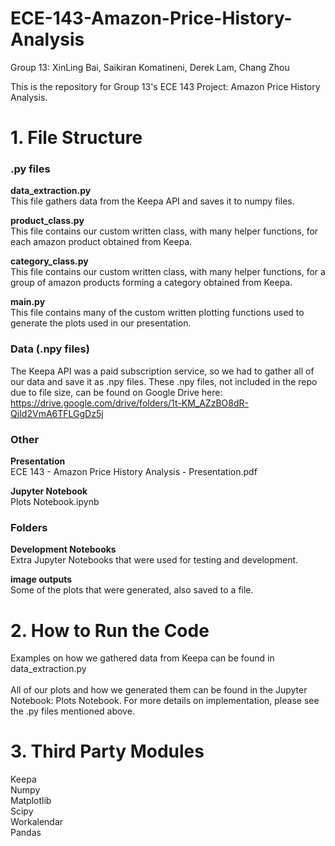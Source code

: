 # ECE-143-Amazon-Price-History-Analysis

Group 13: XinLing Bai, Saikiran Komatineni, Derek Lam, Chang Zhou

This is the repository for Group 13's ECE 143 Project: Amazon Price History Analysis.

# 1. File Structure

### .py files
**data_extraction.py** <br />
This file gathers data from the Keepa API and saves it to numpy files.

**product_class.py** <br />
This file contains our custom written class, with many helper functions, for each amazon product obtained from Keepa.

**category_class.py** <br />
This file contains our custom written class, with many helper functions, for a group of amazon products forming a category obtained from Keepa.

**main.py** <br />
This file contains many of the custom written plotting functions used to generate the plots used in our presentation.

### Data (.npy files) <br />
The Keepa API was a paid subscription service, so we had to gather all of our data and save it as .npy files. These .npy files, not included in the repo due to file size, can be found on Google Drive here: <br />
https://drive.google.com/drive/folders/1t-KM_AZzBO8dR-QjId2VmA6TFLGgDz5j

### Other
**Presentation** <br />
ECE 143 - Amazon Price History Analysis - Presentation.pdf

**Jupyter Notebook** <br />
Plots Notebook.ipynb

### Folders
**Development Notebooks** <br />
Extra Jupyter Notebooks that were used for testing and development.

**image outputs** <br />
Some of the plots that were generated, also saved to a file.

# 2. How to Run the Code
Examples on how we gathered data from Keepa can be found in data_extraction.py <br />
<br />
All of our plots and how we generated them can be found in the Jupyter Notebook: Plots Notebook. For more details on implementation, please see the .py files mentioned above.

# 3. Third Party Modules
Keepa <br />
Numpy <br />
Matplotlib <br />
Scipy <br />
Workalendar <br />
Pandas <br />
